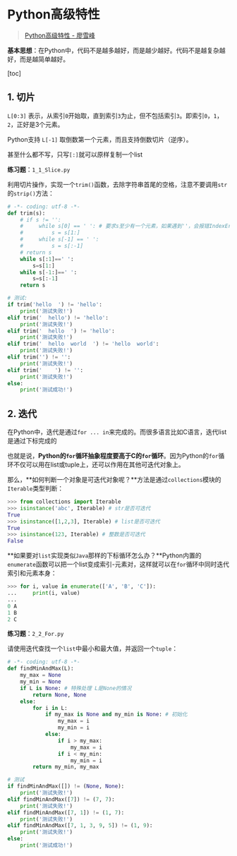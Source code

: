 # Python高级特性

> [Python高级特性 - 廖雪峰](https://www.liaoxuefeng.com/wiki/1016959663602400/1017269809315232)

**基本思想**：在Python中，代码不是越多越好，而是越少越好。代码不是越复杂越好，而是越简单越好。

[toc]

## 1. 切片

`L[0:3]` 表示，从索引`0`开始取，直到索引`3`为止，但不包括索引`3`。即索引`0`，`1`，`2`，正好是3个元素。

Python支持 `L[-1]` 取倒数第一个元素，而且支持倒数切片（逆序）。

甚至什么都不写，只写`[:]`就可以原样复制一个list

**练习题**：`1_1_Slice.py`

利用切片操作，实现一个`trim()`函数，去除字符串首尾的空格，注意不要调用`str`的`strip()`方法：

```python
# -*- coding: utf-8 -*-
def trim(s):
    # if s != '':
    #     while s[0] == ' ': # 要求s至少有一个元素，如果遇到''，会报错IndexError: string index out of range
    #         s = s[1:]
    #     while s[-1] == ' ':
    #         s = s[:-1]
    # return s
    while s[:1]==' ':
        s=s[1:]
    while s[-1:]==' ':
        s=s[:-1]
    return s

# 测试:
if trim('hello  ') != 'hello':
    print('测试失败!')
elif trim('  hello') != 'hello':
    print('测试失败!')
elif trim('  hello  ') != 'hello':
    print('测试失败!')
elif trim('  hello  world  ') != 'hello  world':
    print('测试失败!')
elif trim('') != '':
    print('测试失败!')
elif trim('    ') != '':
    print('测试失败!')
else:
    print('测试成功!')
```

## 2. 迭代

在Python中，迭代是通过`for ... in`来完成的。而很多语言比如C语言，迭代list是通过下标完成的

也就是说，**Python的`for`循环抽象程度要高于C的`for`循环**。因为Python的`for`循环不仅可以用在list或tuple上，还可以作用在其他可迭代对象上。

那么，**如何判断一个对象是可迭代对象呢？**方法是通过`collections`模块的`Iterable`类型判断：

```python
>>> from collections import Iterable
>>> isinstance('abc', Iterable) # str是否可迭代
True
>>> isinstance([1,2,3], Iterable) # list是否可迭代
True
>>> isinstance(123, Iterable) # 整数是否可迭代
False
```

**如果要对`list`实现类似`Java`那样的下标循环怎么办？**Python内置的`enumerate`函数可以把一个list变成索引-元素对，这样就可以在`for`循环中同时迭代索引和元素本身：

```python
>>> for i, value in enumerate(['A', 'B', 'C']):
...     print(i, value)
...
0 A
1 B
2 C
```

**练习题**：`2_2_For.py`

请使用迭代查找一个`list`中最小和最大值，并返回一个`tuple`：

```python
# -*- coding: utf-8 -*-
def findMinAndMax(L):
    my_max = None
    my_min = None
    if L is None: # 特殊处理 L是None的情况
        return None, None
    else:
        for i in L:
            if my_max is None and my_min is None: # 初始化
                my_max = i
                my_min = i
            else:
                if i > my_max:
                    my_max = i
                if i < my_min:
                    my_min = i
        return my_min, my_max

# 测试
if findMinAndMax([]) != (None, None):
    print('测试失败!')
elif findMinAndMax([7]) != (7, 7):
    print('测试失败!')
elif findMinAndMax([7, 1]) != (1, 7):
    print('测试失败!')
elif findMinAndMax([7, 1, 3, 9, 5]) != (1, 9):
    print('测试失败!')
else:
    print('测试成功!')
```

